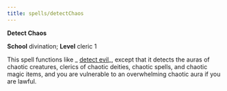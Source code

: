 ```yaml
---
title: spells/detectChaos
---
```

 **Detect Chaos**

**School** divination; **Level** cleric 1

This spell functions like _ [detect evil](detectEvil.md#_detect-evil)_, except that it detects the auras of chaotic creatures, clerics of chaotic deities, chaotic spells, and chaotic magic items, and you are vulnerable to an overwhelming chaotic aura if you are lawful.

